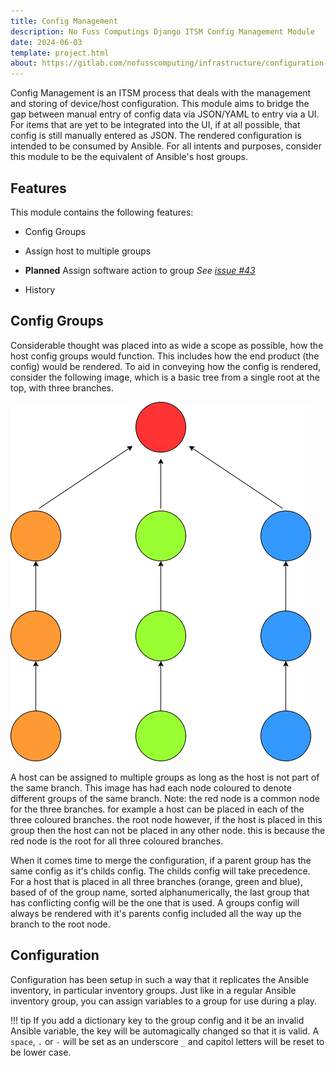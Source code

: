 ```yaml
---
title: Config Management
description: No Fuss Computings Django ITSM Config Management Module
date: 2024-06-03
template: project.html
about: https://gitlab.com/nofusscomputing/infrastructure/configuration-management/django_app
---
```


Config Management is an ITSM process that deals with the management and storing of device/host configuration. This module aims to bridge the gap between manual entry of config data via JSON/YAML to entry via a UI. For items that are yet to be integrated into the UI, if at all possible, that config is still manually entered as JSON.  The rendered configuration is intended to be consumed by Ansible. For all intents and purposes, consider this module to be the equivalent of Ansible's host groups.


## Features

This module contains the following features:

- Config Groups

- Assign host to multiple groups

- **Planned** Assign software action to group _See [issue #43](https://gitlab.com/nofusscomputing/projects/django_template/-/issues/43)_

- History


## Config Groups

Considerable thought was placed into as wide a scope as possible, how the host config groups would function. This includes how the end product (the config) would be rendered. To aid in conveying how the config is rendered, consider the following image, which is a basic tree from a single root at the top, with three branches.

![config-merging](../images/config-groups-merging.png)

A host can be assigned to multiple groups as long as the host is not part of the same branch. This image has had each node coloured to denote different groups of the same branch. Note: the red node is a common node for the three branches. for example a host can be placed in each of the three coloured branches. the root node however, if the host is placed in this group then the host can not be placed in any other node. this is because the red node is the root for all three coloured branches.

When it comes time to merge the configuration, if a parent group has the same config as it's childs config. The childs config will take precedence. For a host that is placed in all three branches (orange, green and blue), based of of the group name, sorted alphanumerically, the last group that has conflicting config will be the one that is used. A groups config will always be rendered with it's parents config included all the way up the branch to the root node.


## Configuration

Configuration has been setup in such a way that it replicates the Ansible inventory, in particular inventory groups. Just like in a regular Ansible inventory group, you can assign variables to a group for use during a play.

!!! tip
    If you add a dictionary key to the group config and it be an invalid Ansible variable, the key will be automagically changed so that it is valid. A `space`, `.` or `-` will be set as an underscore `_` and capitol letters will be reset to be lower case.
